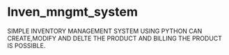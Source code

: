 # Inven_mngmt_system
SIMPLE INVENTORY MANAGEMENT SYSTEM USING PYTHON CAN CREATE,MODIFY AND DELTE THE PRODUCT AND BILLING THE PRODUCT IS POSSIBLE.
